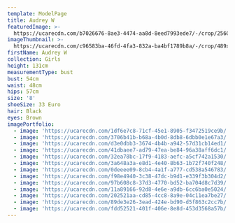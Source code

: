 ```yaml
---
template: ModelPage
title: Audrey W
featuredImage: >-
  https://ucarecdn.com/b7026676-8ae3-4474-aa8d-8eed7993ede7/-/crop/2560x1182/0,0/-/preview/
imageThumbnail: >-
  https://ucarecdn.com/c96583ba-46fd-4fa3-832a-ba4bf1789b8a/-/crop/489x625/1033,5/-/preview/
firstName: Audrey W
collection: Girls
height: 131cm
measurementType: bust
bust: 54cm
waist: 48cm
hips: 57cm
size: '8'
shoeSize: 33 Euro
hair: Black
eyes: Brown
imagePortfolio:
  - image: 'https://ucarecdn.com/1df6e7c8-71cf-45e1-8905-f3472519ce9b/'
  - image: 'https://ucarecdn.com/3706b41b-b68a-4b0d-8db8-6dbb0e1e67a3/'
  - image: 'https://ucarecdn.com/d3e0dbb3-3674-4b4b-a942-57d31cb14ed1/'
  - image: 'https://ucarecdn.com/41dbaee7-ad79-47ea-be84-96a38aff6dc1/'
  - image: 'https://ucarecdn.com/32ea78bc-17f9-4183-aefc-a5cf742a1530/'
  - image: 'https://ucarecdn.com/3a648a3a-e8d1-4e40-8b63-1b72f740f248/'
  - image: 'https://ucarecdn.com/0deeee09-8cb4-4a1f-a777-cd538a546783/'
  - image: 'https://ucarecdn.com/f98e4940-3c38-47dc-b9d1-e339f3b304d2/'
  - image: 'https://ucarecdn.com/97b608c8-37d3-4770-bd52-ba704d8c7d39/'
  - image: 'https://ucarecdn.com/11a89166-92d8-4e6e-a9db-6cc6ba0e5024/'
  - image: 'https://ucarecdn.com/202521aa-cd85-4cc8-8a9e-04c11ea7be27/'
  - image: 'https://ucarecdn.com/89de3e26-3ead-424e-bd90-d5f863c2cc7b/'
  - image: 'https://ucarecdn.com/fdd52521-401f-406e-8e8d-453d3568a57b/'
---
```



